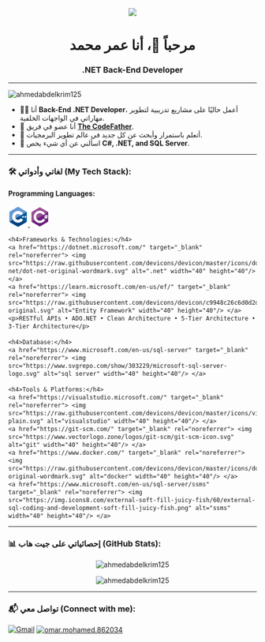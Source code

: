 <div align="center">
  <img src="https://media.giphy.com/media/qgQUggAC3Pfv687qPC/giphy.gif" width="150px" />
</div>

<h1 align="center">مرحباً 👋، أنا عمر محمد</h1>
<h3 align="center">.NET Back-End Developer</h3>

---

<p align="left"> <img src="https://komarev.com/ghpvc/?username=ahmedabdelkrim125&label=Profile%20views&color=0e75b6&style=flat" alt="ahmedabdelkrim125" /> </p>

- 👨‍💻 أنا **Back-End .NET Developer**، أعمل حاليًا على مشاريع تدريبية لتطوير مهاراتي في الواجهات الخلفية.
- 🏢 أنا عضو في فريق **[The CodeFather](https://thecodefather.netlify.app/)**.
- 🌱 أتعلم باستمرار وأبحث عن كل جديد في عالم تطوير البرمجيات.
- 💬 اسألني عن أي شيء يخص **C#, .NET, and SQL Server**.

---

<h3 align="left">🛠️ لغاتي وأدواتي (My Tech Stack):</h3>
<p align="left">
    <h4>Programming Languages:</h4>
    <a href="https://www.cprogramming.com/" target="_blank" rel="noreferrer"> <img src="https://raw.githubusercontent.com/devicons/devicon/master/icons/cplusplus/cplusplus-original.svg" alt="cplusplus" width="40" height="40"/> </a>
    <a href="https://docs.microsoft.com/en-us/dotnet/csharp/" target="_blank" rel="noreferrer"> <img src="https://raw.githubusercontent.com/devicons/devicon/master/icons/csharp/csharp-original.svg" alt="csharp" width="40" height="40"/> </a>

    <h4>Frameworks & Technologies:</h4>
    <a href="https://dotnet.microsoft.com/" target="_blank" rel="noreferrer"> <img src="https://raw.githubusercontent.com/devicons/devicon/master/icons/dot-net/dot-net-original-wordmark.svg" alt=".net" width="40" height="40"/> </a>
    <a href="https://learn.microsoft.com/en-us/ef/" target="_blank" rel="noreferrer"> <img src="https://raw.githubusercontent.com/devicons/devicon/c9948c26c6d0d2dd23f81e1858a75e3321151670/icons/entityframework/entityframework-original.svg" alt="Entity Framework" width="40" height="40"/> </a>
    <p>RESTful APIs • ADO.NET • Clean Architecture • 5-Tier Architecture • 3-Tier Architecture</p>
    
    <h4>Database:</h4>
    <a href="https://www.microsoft.com/en-us/sql-server" target="_blank" rel="noreferrer"> <img src="https://www.svgrepo.com/show/303229/microsoft-sql-server-logo.svg" alt="sql server" width="40" height="40"/> </a>
    
    <h4>Tools & Platforms:</h4>
    <a href="https://visualstudio.microsoft.com/" target="_blank" rel="noreferrer"> <img src="https://raw.githubusercontent.com/devicons/devicon/master/icons/visualstudio/visualstudio-plain.svg" alt="visualstudio" width="40" height="40"/> </a>
    <a href="https://git-scm.com/" target="_blank" rel="noreferrer"> <img src="https://www.vectorlogo.zone/logos/git-scm/git-scm-icon.svg" alt="git" width="40" height="40"/> </a>
    <a href="https://www.docker.com/" target="_blank" rel="noreferrer"> <img src="https://raw.githubusercontent.com/devicons/devicon/master/icons/docker/docker-original-wordmark.svg" alt="docker" width="40" height="40"/> </a>
    <a href="https://www.microsoft.com/en-us/sql-server/ssms" target="_blank" rel="noreferrer"> <img src="https://img.icons8.com/external-soft-fill-juicy-fish/60/external-sql-coding-and-development-soft-fill-juicy-fish.png" alt="ssms" width="40" height="40"/> </a>
</p>

---

<h3 align="left">📊 إحصائياتي على جيت هاب (GitHub Stats):</h3>
<p align="center">
  <img align="center" src="https://github-readme-stats.vercel.app/api?username=ahmedabdelkrim125&show_icons=true&locale=en&theme=tokyonight" alt="ahmedabdelkrim125" />
</p>
<p align="center">
  <img align="center" src="https://github-readme-stats.vercel.app/api/top-langs?username=ahmedabdelkrim125&show_icons=true&locale=en&layout=compact&theme=tokyonight" alt="ahmedabdelkrim125" />
</p>

---

<h3 align="left">📬 تواصل معي (Connect with me):</h3>
<p align="left">
<a href="mailto:omartubefaheen@gmail.com"><img src="https://img.shields.io/badge/Gmail-D14836?style=for-the-badge&logo=gmail&logoColor=white" alt="Gmail"/></a>
<a href="https://www.facebook.com/omar.mohamed.862034" target="blank"><img align="center" src="https://raw.githubusercontent.com/rahuldkjain/github-profile-readme-generator/master/src/images/icons/Social/facebook.svg" alt="omar.mohamed.862034" height="30" width="40" /></a>
</p>

